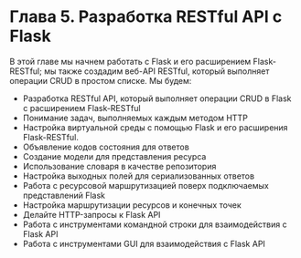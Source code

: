 # Глава 5. Разработка RESTful API с Flask

В этой главе мы начнем работать с Flask и его расширением Flask-RESTful; мы также создадим веб-API RESTful, который выполняет операции CRUD в простом списке. Мы будем:

* Разработка RESTful API, который выполняет операции CRUD в Flask с расширением Flask-RESTful
* Понимание задач, выполняемых каждым методом HTTP
* Настройка виртуальной среды с помощью Flask и его расширения Flask-RESTful.
* Объявление кодов состояния для ответов
* Создание модели для представления ресурса
* Использование словаря в качестве репозитория
* Настройка выходных полей для сериализованных ответов
* Работа с ресурсовой маршрутизацией поверх подключаемых представлений Flask
* Настройка маршрутизации ресурсов и конечных точек
* Делайте HTTP-запросы к Flask API
* Работа с инструментами командной строки для взаимодействия с Flask API
* Работа с инструментами GUI для взаимодействия с Flask API
